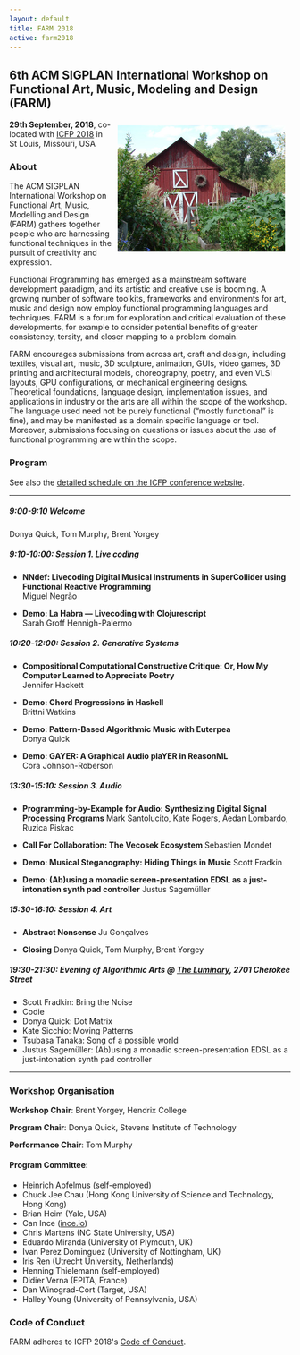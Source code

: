 ```yaml
---
layout: default
title: FARM 2018
active: farm2018
---
```


## 6th ACM SIGPLAN International Workshop on Functional Art, Music, Modeling and Design (FARM)

<img src="/files/farm-lambda-small.jpg" style="float: right; margin: 10px;" />

**29th September, 2018**, co-located with
[ICFP 2018](http://icfp18.sigplan.org/home) in St Louis, Missouri, USA

### About

The ACM SIGPLAN International Workshop on Functional Art, Music,
Modelling and Design (FARM) gathers together people who are harnessing
functional techniques in the pursuit of creativity and expression.

Functional Programming has emerged as a mainstream software
development paradigm, and its artistic and creative use is booming. A
growing number of software toolkits, frameworks and environments for
art, music and design now employ functional programming languages and
techniques. FARM is a forum for exploration and critical evaluation of
these developments, for example to consider potential benefits of
greater consistency, tersity, and closer mapping to a problem domain.

FARM encourages submissions from across art, craft and design,
including textiles, visual art, music, 3D sculpture, animation, GUIs,
video games, 3D printing and architectural models, choreography,
poetry, and even VLSI layouts, GPU configurations, or mechanical
engineering designs. Theoretical foundations, language design,
implementation issues, and applications in industry or the arts are
all within the scope of the workshop. The language used need not be
purely functional (“mostly functional” is fine), and may be manifested
as a domain specific language or tool. Moreover, submissions focusing
on questions or issues about the use of functional programming are
within the scope.

### Program

See also the [detailed schedule on the ICFP conference
website](https://icfp18.sigplan.org/track/farm-2018-papers#program).

-------

##### 9:00-9:10 Welcome

  Donya Quick, Tom Murphy, Brent Yorgey

##### 9:10-10:00: Session 1. Live coding

* **NNdef: Livecoding Digital Musical Instruments in SuperCollider using Functional Reactive Programming**<br/>
  Miguel Negrão

* **Demo: La Habra — Livecoding with Clojurescript**<br/>
  Sarah Groff Hennigh-Palermo

##### 10:20-12:00: Session 2. Generative Systems

* **Compositional Computational Constructive Critique: Or, How My Computer Learned to Appreciate Poetry**<br/>
  Jennifer Hackett

* **Demo: Chord Progressions in Haskell**<br/>
  Brittni Watkins

* **Demo: Pattern-Based Algorithmic Music with Euterpea**<br/>
  Donya Quick

* **Demo: GAYER: A Graphical Audio plaYER in ReasonML**<br/>
  Cora Johnson-Roberson

##### 13:30-15:10: Session 3. Audio

* **Programming-by-Example for Audio: Synthesizing Digital Signal Processing Programs**
  Mark Santolucito, Kate Rogers, Aedan Lombardo, Ruzica Piskac

* **Call For Collaboration: The Vecosek Ecosystem**
  Sebastien Mondet

* **Demo: Musical Steganography: Hiding Things in Music**
  Scott Fradkin

* **Demo: (Ab)using a monadic screen-presentation EDSL as a just-intonation synth pad controller**
  Justus Sagemüller

##### 15:30-16:10: Session 4. Art

* **Abstract Nonsense**
  Ju Gonçalves

* **Closing**
  Donya Quick, Tom Murphy, Brent Yorgey

##### 19:30-21:30: Evening of Algorithmic Arts @ [The Luminary](https://theluminaryarts.com/), 2701 Cherokee Street

- Scott Fradkin: Bring the Noise
- Codie
- Donya Quick: Dot Matrix
- Kate Sicchio: Moving Patterns
- Tsubasa Tanaka: Song of a possible world
- Justus Sagemüller: (Ab)using a monadic screen-presentation EDSL as a just-intonation synth pad controller

-------

### Workshop Organisation

**Workshop Chair**: Brent Yorgey, Hendrix College

**Program Chair**: Donya Quick, Stevens Institute of Technology

**Performance Chair**: Tom Murphy

#### Program Committee:

* Heinrich Apfelmus (self-employed)
* Chuck Jee Chau (Hong Kong University of Science and Technology, Hong Kong)
* Brian Heim (Yale, USA)
* Can Ince ([ince.io](http://ince.io))
* Chris Martens (NC State University, USA)
* Eduardo Miranda (University of Plymouth, UK)
* Ivan Perez Dominguez (University of Nottingham, UK)
* Iris Ren (Utrecht University, Netherlands)
* Henning Thielemann (self-employed)
* Didier Verna (EPITA, France)
* Dan Winograd-Cort (Target, USA)
* Halley Young (University of Pennsylvania, USA)

### Code of Conduct

FARM adheres to ICFP 2018's
[Code of Conduct](http://icfp18.sigplan.org/attending/code-of-conduct).
